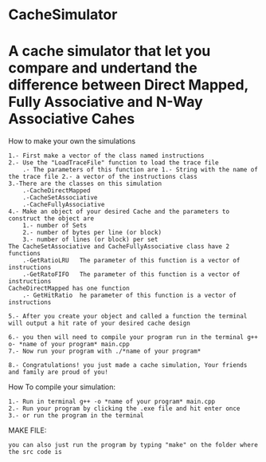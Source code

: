 # CacheSimulator
A cache simulator that let you compare and undertand the difference between Direct Mapped, Fully Associative and N-Way Associative Cahes
========================================================================================================================================
How to make your own the simulations
    
    1.- First make a vector of the class named instructions
    2.- Use the "LoadTraceFile" function to load the trace file
        .- The parameters of this function are 1.- String with the name of the trace file 2.- a vector of the instructions class
    3.-There are the classes on this simulation 
        .-CacheDirectMapped
        .-CacheSetAssociative
        .-CacheFullyAssociative
    4.- Make an object of your desired Cache and the parameters to construct the object are 
        1.- number of Sets
        2.- number of bytes per line (or block)
        3.- number of lines (or block) per set
    The CacheSetAssociative and CacheFullyAssociative class have 2 functions
        .-GetRatioLRU   The parameter of this function is a vector of instructions 
        .-GetRatoFIFO   The parameter of this function is a vector of instructions
    CacheDirectMapped has one function
        .- GetHitRatio  he parameter of this function is a vector of instructions
    
    5.- After you create your object and called a function the terminal will output a hit rate of your desired cache design
    
    6.- you then will need to compile your program run in the terminal g++ o- *name of your program* main.cpp
    7.- Now run your program with ./*name of your program*

    8.- Congratulations! you just made a cache simulation, Your friends and family are proud of you!
    
How To compile your simulation:
   
    1.- Run in terminal g++ -o *name of your program* main.cpp
    2.- Run your program by clicking the .exe file and hit enter once
    3.- or run the program in the terminal

MAKE FILE: 
    
    you can also just run the program by typing "make" on the folder where the src code is
         
